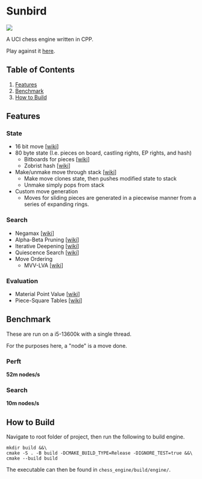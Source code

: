 # Sunbird
<img src="https://github.com/jamadaha/Sunbird/actions/workflows/ctest.yml/badge.svg">

A UCI chess engine written in CPP.

Play against it [here](https://lichess.org/@/sun_bird).

## Table of Contents
1. [Features](#Features)
2. [Benchmark](#Benchmark)
3. [How to Build](#How-To-Build)

## Features
### State
* 16 bit move [[wiki](https://www.chessprogramming.org/Encoding_Moves)]
* 80 byte state (I.e. pieces on board, castling rights, EP rights, and hash)
  * Bitboards for pieces [[wiki](https://www.chessprogramming.org/Bitboard_Board-Definition)]
  * Zobrist hash [[wiki](https://www.chessprogramming.org/Zobrist_Hashing)]
* Make/unmake move through stack [[wiki](https://www.chessprogramming.org/Board_Representation)]
  * Make move clones state, then pushes modified state to stack
  * Unmake simply pops from stack
* Custom move generation
  * Moves for sliding pieces are generated in a piecewise manner from a series of expanding rings.

### Search
* Negamax [[wiki](https://www.chessprogramming.org/Negamax)]
* Alpha-Beta Pruning [[wiki](https://www.chessprogramming.org/Alpha-Beta)]
* Iterative Deepening [[wiki](https://www.chessprogramming.org/Iterative_Deepening)]
* Quiescence Search [[wiki](https://www.chessprogramming.org/Quiescence_Search)]
* Move Ordering
  * MVV-LVA [[wiki](https://www.chessprogramming.org/MVV-LVA)]
    
### Evaluation
* Material Point Value [[wiki](https://www.chessprogramming.org/Material)]
* Piece-Square Tables [[wiki](https://www.chessprogramming.org/Piece-Square_Tables)]

## Benchmark
These are run on a i5-13600k with a single thread.

For the purposes here, a "node" is a move done.

### Perft
**52m nodes/s**

### Search
**10m nodes/s**
## How to Build
Navigate to root folder of project, then run the following to build engine.
```
mkdir build &&\
cmake -S . -B build -DCMAKE_BUILD_TYPE=Release -DIGNORE_TEST=true &&\
cmake --build build
```
The executable can then be found in `chess_engine/build/engine/`.
